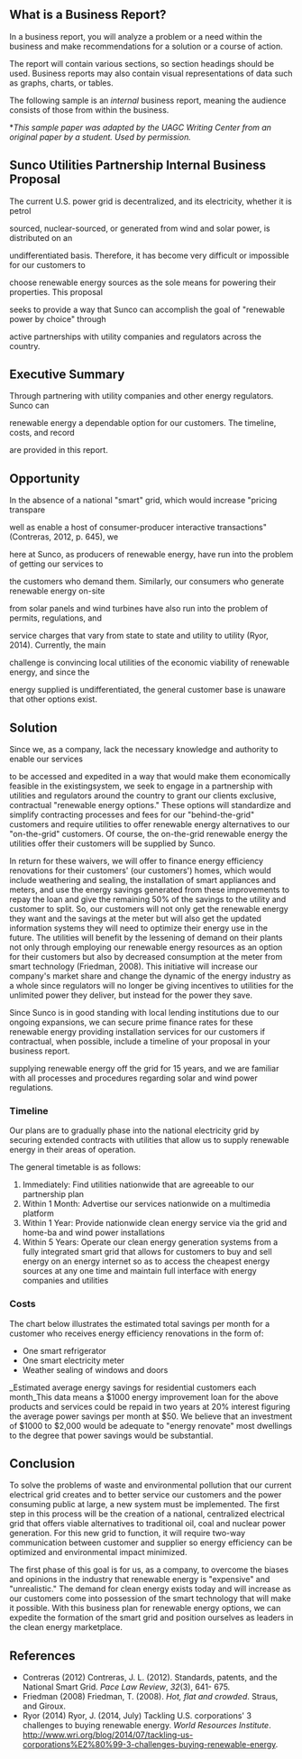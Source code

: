 ## **What is a Business Report?**

In a business report, you will analyze a problem or a need within the business and make recommendations for a solution or a course of action.

The report will contain various sections, so section headings should be used. Business reports may also contain visual representations of data such as graphs, charts, or tables.

The following sample is an _internal_ business report, meaning the audience consists of those from within the business.

*_This sample paper was adapted by the UAGC Writing Center from an original paper by a student. Used by permission._

## **Sunco Utilities Partnership Internal Business Proposal**

The current U.S. power grid is decentralized, and its electricity, whether it is petrol

sourced, nuclear-sourced, or generated from wind and solar power, is distributed on an

undifferentiated basis. Therefore, it has become very difficult or impossible for our customers to

choose renewable energy sources as the sole means for powering their properties. This proposal

seeks to provide a way that Sunco can accomplish the goal of "renewable power by choice" through

active partnerships with utility companies and regulators across the country.

## **Executive Summary**

Through partnering with utility companies and other energy regulators. Sunco can

renewable energy a dependable option for our customers. The timeline, costs, and record

are provided in this report.

## **Opportunity**

In the absence of a national "smart" grid, which would increase "pricing transpare

well as enable a host of consumer-producer interactive transactions" (Contreras, 2012, p. 645), we

here at Sunco, as producers of renewable energy, have run into the problem of getting our services to

the customers who demand them. Similarly, our consumers who generate renewable energy on-site

from solar panels and wind turbines have also run into the problem of permits, regulations, and

service charges that vary from state to state and utility to utility (Ryor, 2014). Currently, the main

challenge is convincing local utilities of the economic viability of renewable energy, and since the

energy supplied is undifferentiated, the general customer base is unaware that other options exist.

## **Solution**

Since we, as a company, lack the necessary knowledge and authority to enable our services

to be accessed and expedited in a way that would make them economically feasible in the existingsystem, we seek to engage in a partnership with utilities and regulators around the country to grant our clients exclusive, contractual "renewable energy options." These options will standardize and simplify contracting processes and fees for our "behind-the-grid" customers and require utilities to offer renewable energy alternatives to our "on-the-grid" customers. Of course, the on-the-grid renewable energy the utilities offer their customers will be supplied by Sunco.

In return for these waivers, we will offer to finance energy efficiency renovations for their customers' (our customers') homes, which would include weathering and sealing, the installation of smart appliances and meters, and use the energy savings generated from these improvements to repay the loan and give the remaining 50% of the savings to the utility and customer to split. So, our customers will not only get the renewable energy they want and the savings at the meter but will also get the updated information systems they will need to optimize their energy use in the future. The utilities will benefit by the lessening of demand on their plants not only through employing our renewable energy resources as an option for their customers but also by decreased consumption at the meter from smart technology (Friedman, 2008). This initiative will increase our company's market share and change the dynamic of the energy industry as a whole since regulators will no longer be giving incentives to utilities for the unlimited power they deliver, but instead for the power they save.

Since Sunco is in good standing with local lending institutions due to our ongoing expansions, we can secure prime finance rates for these renewable energy providing installation services for our customers if contractual, when possible, include a timeline of your proposal in your business report.

supplying renewable energy off the grid for 15 years, and we are familiar with all processes and procedures regarding solar and wind power regulations.

 

### Timeline

Our plans are to gradually phase into the national electricity grid by securing extended contracts with utilities that allow us to supply renewable energy in their areas of operation.

The general timetable is as follows:

1. Immediately: Find utilities nationwide that are agreeable to our partnership plan
2. Within 1 Month: Advertise our services nationwide on a multimedia platform
3. Within 1 Year: Provide nationwide clean energy service via the grid and home-ba and wind power installations
4. Within 5 Years: Operate our clean energy generation systems from a fully integrated smart grid that allows for customers to buy and sell energy on an energy internet so as to access the cheapest energy sources at any one time and maintain full interface with energy companies and utilities

### Costs

The chart below illustrates the estimated total savings per month for a customer who receives energy efficiency renovations in the form of:

* One smart refrigerator
* One smart electricity meter
* Weather sealing of windows and doors

_Estimated average energy savings for residential customers each month_This data means a $1000 energy improvement loan for the above products and services could be repaid in two years at 20% interest figuring the average power savings per month at $50. We believe that an investment of $1000 to $2,000 would be adequate to "energy renovate" most dwellings to the degree that power savings would be substantial.

## Conclusion

To solve the problems of waste and environmental pollution that our current electrical grid creates and to better service our customers and the power consuming public at large, a new system must be implemented. The first step in this process will be the creation of a national, centralized electrical grid that offers viable alternatives to traditional oil, coal and nuclear power generation. For this new grid to function, it will require two-way communication between customer and supplier so energy efficiency can be optimized and environmental impact minimized.

The first phase of this goal is for us, as a company, to overcome the biases and opinions in the industry that renewable energy is "expensive" and "unrealistic." The demand for clean energy exists today and will increase as our customers come into possession of the smart technology that will make it possible. With this business plan for renewable energy options, we can expedite the formation of the smart grid and position ourselves as leaders in the clean energy marketplace.

## References

* Contreras (2012) Contreras, J. L. (2012). Standards, patents, and the National Smart Grid. _Pace Law Review_, _32_(3), 641- 675.
* Friedman (2008) Friedman, T. (2008). _Hot, flat and crowded_. Straus, and Giroux.
* Ryor (2014) Ryor, J. (2014, July) Tackling U.S. corporations' 3 challenges to buying renewable energy. _World Resources Institute_. http://www.wri.org/blog/2014/07/tackling-us-corporations%E2%80%99-3-challenges-buying-renewable-energy.